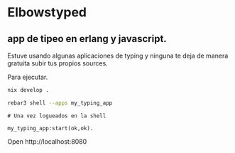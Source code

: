 # Elbowstyped

## app de tipeo en erlang y javascript.

Estuve usando algunas aplicaciones de typing y ninguna te deja de manera
gratuita subir tus propios sources.

Para ejecutar.

```bash
nix develop .

rebar3 shell --apps my_typing_app
```

```eshell
# Una vez logueados en la shell

my_typing_app:start(ok,ok).
```

Open http://localhost:8080

